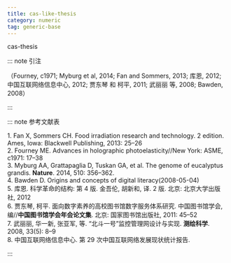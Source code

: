 ```yaml
---
title: cas-like-thesis
category: numeric
tag: generic-base
---
```


<!-- 此文件由脚本自动生成，请勿手动修改！ -->

cas-thesis


::: note 引注

（Fourney, c1971; Myburg et al, 2014; Fan and Sommers, 2013; 库恩, 2012; 中国互联网络信息中心, 2012; 贾东琴 和 柯平, 2011; 武丽丽 等, 2008; Bawden, 2008）

:::



::: note 参考文献表

  <div class="csl-bib-body">
  <div class="csl-entry second-field-align-flush " >
    <div class="csl-left-margin">1. Fan X, Sommers CH. Food irradiation research and technology. 2 edition. Ames, Iowa: Blackwell Publishing, 2013: 25–26</div></div> 
  <div class="csl-entry second-field-align-flush " >
    <div class="csl-left-margin">2. Fourney ME. Advances in holographic photoelasticity//New York: ASME, c1971: 17–38</div></div> 
  <div class="csl-entry second-field-align-flush " >
    <div class="csl-left-margin">3. Myburg AA, Grattapaglia D, Tuskan GA, et al. The genome of eucalyptus grandis. <b>Nature</b>. 2014, 510: 356–362.</div> </div> 
  <div class="csl-entry second-field-align-flush " >
    <div class="csl-left-margin">4. Bawden D. Origins and concepts of digital literacy(2008-05-04)</div></div> 
  <div class="csl-entry second-field-align-flush " >
    <div class="csl-left-margin">5. 库恩. 科学革命的结构: 第 4 版. 金吾伦, 胡新和, 译. 2 版. 北京: 北京大学出版社, 2012</div></div> 
  <div class="csl-entry second-field-align-flush " >
    <div class="csl-left-margin">6. 贾东琴, 柯平. 面向数字素养的高校图书馆数字服务体系研究. 中国图书馆学会, 编//<b>中国图书馆学会年会论文集</b>. 北京: 国家图书馆出版社, 2011: 45–52</div></div> 
  <div class="csl-entry second-field-align-flush " >
    <div class="csl-left-margin">7. 武丽丽, 华一新, 张亚军,  等. “北斗一号”监控管理网设计与实现. <b>测绘科学</b>. 2008, 33(5): 8–9</div></div> 
  <div class="csl-entry second-field-align-flush " >
    <div class="csl-left-margin">8. 中国互联网络信息中心. 第 29 次中国互联网络发展现状统计报告. </div></div> 
  </div>


:::

<!-- more -->